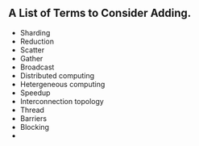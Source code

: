 ## A List of Terms to Consider Adding.
- Sharding
- Reduction
- Scatter
- Gather
- Broadcast
- Distributed computing
- Hetergeneous computing
- Speedup
- Interconnection topology
- Thread
- Barriers
- Blocking
- 
